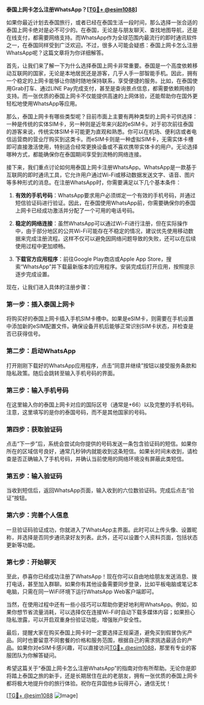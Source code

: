 **泰国上网卡怎么注册WhatsApp？[[TG💪+ @esim1088](https://t.me/s/esim1088)]**

如果你最近计划去泰国旅行，或者已经在泰国生活一段时间，那么选择一张合适的泰国上网卡绝对是必不可少的。在泰国，无论是与朋友聊天、查找地图导航，还是在线支付，都需要网络支持。而WhatsApp作为全球范围内最流行的即时通讯软件之一，在泰国同样受到广泛欢迎。不过，很多人可能会疑惑：泰国上网卡怎么注册WhatsApp呢？这篇文章将为你详细解答。

首先，让我们来了解一下为什么选择泰国上网卡非常重要。泰国是一个高度依赖移动互联网的国家，无论是本地居民还是游客，几乎人手一部智能手机。因此，拥有一个稳定的上网卡能够让你随时随地保持联系，享受便捷的服务。比如，在泰国使用Grab打车、通过LINE Pay完成支付，甚至是查询景点信息，都需要依赖网络的支持。而一张优质的泰国上网卡不仅能提供高速的上网体验，还能帮助你在国外更轻松地使用WhatsApp等应用。

那么，泰国上网卡有哪些类型呢？目前市面上主要有两种类型的上网卡可供选择：一种是传统的实体SIM卡，另一种则是近年来兴起的eSIM卡。对于初次前往泰国的游客来说，传统实体SIM卡可能更为直观和熟悉。你可以在机场、便利店或者电信运营商的营业厅购买到这类卡。而eSIM卡则是一种虚拟SIM卡，无需实体卡槽即可直接激活使用，特别适合经常更换设备或不喜欢携带实体卡的用户。无论选择哪种方式，都能确保你在泰国期间享受到流畅的网络连接。

接下来，我们重点讨论如何用泰国上网卡注册WhatsApp。WhatsApp是一款基于互联网的即时通讯工具，它允许用户通过Wi-Fi或移动数据发送文字、语音、图片等多种形式的消息。在注册WhatsApp时，你需要满足以下几个基本条件：

1. **有效的手机号码**：WhatsApp要求用户必须绑定一个有效的手机号码，并通过短信验证码进行验证。因此，在泰国使用WhatsApp前，你需要确保你的泰国上网卡已经成功激活并分配了一个可用的电话号码。

2. **稳定的网络连接**：虽然WhatsApp可以通过Wi-Fi进行注册，但在实际操作中，由于部分地区的公共Wi-Fi可能存在不稳定的情况，建议优先使用移动数据来完成注册流程。这样不仅可以避免因网络问题导致的失败，还可以在后续使用过程中更加顺畅。

3. **下载官方应用程序**：前往Google Play商店或Apple App Store，搜索“WhatsApp”并下载最新版本的应用程序。安装完成后打开应用，按照提示逐步完成设置。

现在，让我们进入具体的注册步骤：

### 第一步：插入泰国上网卡
将购买好的泰国上网卡插入手机SIM卡槽中。如果是eSIM卡，则需要在手机设置中添加新的eSIM配置文件。确保设备开机后能够正常识别SIM卡状态，并检查是否已获得信号。

### 第二步：启动WhatsApp
打开刚刚下载好的WhatsApp应用程序，点击“同意并继续”按钮以接受服务条款和隐私政策。随后会跳转至输入手机号码的界面。

### 第三步：输入手机号码
在这里输入你的泰国上网卡对应的国际区号（通常是+66）以及完整的手机号码。注意，这里填写的是你的泰国号码，而不是其他国家的号码。

### 第四步：获取验证码
点击“下一步”后，系统会尝试向你提供的号码发送一条包含验证码的短信。如果你所在的区域信号良好，通常几秒钟内就能收到这条短信。如果长时间未收到，请检查是否正确输入了手机号码，并确认当前使用的网络环境没有屏蔽此类短信。

### 第五步：输入验证码
当收到短信后，返回WhatsApp页面，输入收到的六位数验证码。完成后点击“验证”按钮。

### 第六步：完善个人信息
一旦验证码验证成功，你就进入了WhatsApp主界面。此时可以上传头像、设置昵称，并选择是否同步通讯录好友列表。此外，还可以设置个人资料页面，包括状态更新等功能。

### 第七步：开始聊天
至此，恭喜你已经成功注册了WhatsApp！现在你可以自由地给朋友发送消息、拨打电话，甚至加入群聊。如果你有其他设备需要同步登录，比如平板电脑或笔记本电脑，只需在同一WiFi环境下运行WhatsApp Web客户端即可。

当然，在使用过程中还有一些小技巧可以帮助你更好地利用WhatsApp。例如，如果你想节省流量消耗，可以选择仅在连接Wi-Fi时自动下载多媒体内容；如果担心隐私泄露，可以开启双重身份验证功能，增强账户安全性。

最后，提醒大家在购买泰国上网卡时一定要选择正规渠道，避免买到假冒伪劣产品。同时也要留意不同套餐的价格和服务范围，根据自己的需求挑选最适合的产品。如果你对eSIM卡感兴趣，可以直接访问[TG💪+ @esim1088](https://t.me/s/esim1088)，那里有专业的客服团队为你解答疑问。

希望这篇关于“泰国上网卡怎么注册WhatsApp”的指南对你有所帮助。无论你是即将踏上泰国之旅的新手，还是长期居住在此的老朋友，拥有一张优质的泰国上网卡都将极大地提升你的旅行体验。祝你在异国他乡玩得开心，通信无忧！

[[TG💪+ @esim1088](https://t.me/s/esim1088) ![Image](https://i.postimg.cc/4NQfJmqS/Snipaste-2025-05-13-00-14-12.png)]
